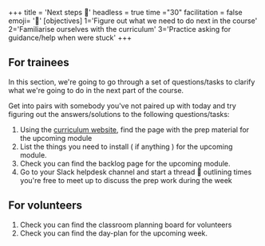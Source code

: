 +++
title = 'Next steps 👣'
headless = true
time ="30"
facilitation = false
emoji= '🧩'
[objectives]
    1='Figure out what we need to do next in the course'
    2='Familiarise ourselves with the curriculum'
    3='Practice asking for guidance/help when were stuck'
+++

## For trainees

In this section, we're going to go through a set of questions/tasks to clarify what we're going to do in the next part of the course.

Get into pairs with somebody you've not paired up with today and try figuring out the answers/solutions to the following questions/tasks:

1. Using the [curriculum website](https://curriculum.codeyourfuture.io/), find the page with the prep material for the upcoming module
2. List the things you need to install ( if anything ) for the upcoming module.
3. Check you can find the backlog page for the upcoming module.
4. Go to your Slack helpdesk channel and start a thread 🧵 outlining times you're free to meet up to discuss the prep work during the week

## For volunteers

1. Check you can find the classroom planning board for volunteers
2. Check you can find the day-plan for the upcoming week.
